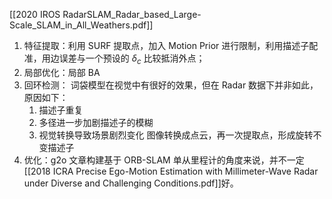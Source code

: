 [[2020 IROS RadarSLAM_Radar_based_Large-Scale_SLAM_in_All_Weathers.pdf]]
1. 特征提取：利用 SURF 提取点，加入 Motion Prior 进行限制，利用描述子配准，用边误差与一个预设的 $\delta_c$ 比较抵消外点；
2. 局部优化：局部 BA
3. 回环检测：
	词袋模型在视觉中有很好的效果，但在 Radar 数据下并非如此，原因如下：
	1. 描述子重复
	2. 多径进一步加剧描述子的模糊
	3. 视觉转换导致场景剧烈变化
	图像转换成点云，再一次提取点，形成旋转不变描述子
5. 优化：g2o
文章构建基于 ORB-SLAM
单从里程计的角度来说，并不一定[[2018 ICRA Precise Ego-Motion Estimation with Millimeter-Wave Radar under Diverse and Challenging Conditions.pdf]]好。